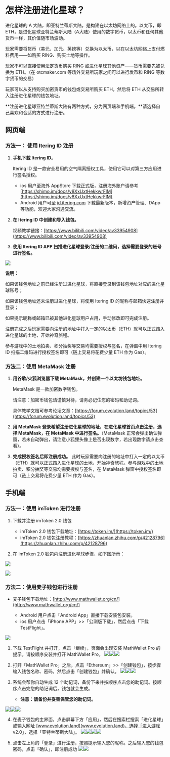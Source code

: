 # 怎样注册进化星球？

进化星球的 A 大陆，即亚特兰蒂斯大陆，是构建在以太坊网络上的。以太币，即 ETH，是进化星球亚特兰蒂斯大陆（A大陆）使用的数字货币，以太币和任何其他货币一样，其价值随市场波动。

玩家需要将货币（美元、加元、英镑等）兑换为以太币，以在以太坊网络上支付燃料费用——如购买 RING、购买土地等操作。

玩家不可以直接使用法定货币购买 RING 或进化星球其他资产——货币需要先被兑换为 ETH。（在 otcmaker.com 等场外交易所玩家之间可以进行发币和 RING 等数字货币的交易）

玩家可以从支持购买加密货币的钱包或交易所购买 ETH，然后将 ETH 从交易所转入注册进化星球的钱包地址。

**注册进化星球亚特兰蒂斯大陆有两种方式，分为网页端和手机端。**请选择自己喜欢和合适的方式进行注册。

## 网页端

### 方法一： 使用 Itering ID 注册

1. **手机下载 Itering ID**。

   Itering ID 是一款安全易用的空气隔离授权工具，使用它可以对第三方应用进行签名授权。

   * ios 用户至海外 AppStore 下载正式版，注册海外账户请参考 [https://shimo.im/docs/v8XxUxtHekkwrFlM](https://shimo.im/docs/v8XxUxtHekkwrFlM)
   * Android 用户可至 [id.itering.com](http://id.itering.com/) 下载最新版本，新增资产管理、DApp 等功能，欢迎大家沟通交流。

2. **在 Itering ID 中创建和导入钱包。**

   视频教学链接：[https://www.bilibili.com/video/av33954908](https://www.bilibili.com/video/av33954908)

3. **使用 Itering ID APP 扫描进化星球登录/注册的二维码，选择需要登录的账号进行签名。**

![](../../.gitbook/assets/371161af-de6e-42e6-9dfd-c599989940f1.png)

**说明：**

如果该钱包地址之前已经注册过进化星球，将直接登录到该钱包地址对应的进化星球账号；

如果该钱包地址还未注册过进化星球，将使用 Itering ID 的昵称与邮箱快速注册并登录；

如果提示昵称或邮箱已被其他进化星球用户占用，手动修改即可完成注册。

注册完成之后玩家需要向注册的地址中打入一定的以太币（ETH）就可以正式踏入进化星球的土地，开始神奇旅程。

参与游戏中的土地拍卖、积分抽奖等交易均需要授权与签名，在弹窗中用 Itering ID 扫描二维码进行授权签名即可（链上交易将花费少量 ETH 作为 Gas）。  



### 方法二：使用 MetaMask 注册

1. **用谷歌/火狐浏览器下载 MetaMask，并创建一个以太坊钱包地址。**

   MetaMask 是一款加密数字钱包。

   请注意：加密币钱包请谨慎对待，请务必记住您的密码和助记词。

   具体教学文档可参考论坛文章：[https://forum.evolution.land/topics/53](https://forum.evolution.land/topics/53)

2. **用 MetaMask 登录希望注册进化星球的地址，在进化星球首页点击注册，选择 MetaMask，在 MetaMask 中进行签名。**（MetaMask 正常会弹出确认弹窗，若未自动弹出，请注意小狐狸头像上是否出现数字，若出现数字请点击查看）。

3. **完成授权签名后即注册成功。**
   此时玩家需要向注册的地址中打入一定的以太币（ETH）就可以正式踏入进化星球的土地，开始神奇旅程。参与游戏中的土地拍卖、积分抽奖等交易均需要授权与签名，在 MetaMask 弹窗中授权签名即可（链上交易将花费少量 ETH 作为 Gas）。

## 手机端

### 方法一：使用 imToken 进行注册

1. 下载并注册 imToken 2.0 钱包
   * imToken 2.0 钱包下载地址：[https://token.im/](https://token.im/)
   * imToken 2.0 钱包注册教程：[https://zhuanlan.zhihu.com/p/42128796](https://zhuanlan.zhihu.com/p/42128796)
  
2. 在 imToken 2.0 钱包内注册进化星球步骤，如下图所示：

![](../../.gitbook/assets/image%20%285%29.png)

![](../../.gitbook/assets/image%20%2842%29.png)

### 方法二：使用麦子钱包进行注册

* 麦子钱包下载地址：[http://www.mathwallet.org/cn/](http://www.mathwallet.org/cn/)

  * Android 用户点击「Android App」直接下载安装包安装。
  * ios 用户点击「iPhone APP」>>「公测版下载」，然后点击「下载 TestFlight」。

![](../../.gitbook/assets/image%20%2839%29.png)

1. 下载 TestFlight 并打开，点击「继续」，页面会出现安装 MathWallet Pro 的提示。请按顺序安装并打开 MathWallet Pro。
   ![](../../.gitbook/assets/mathwallet3-cn.png)![](../../.gitbook/assets/mathwallet4-cn.png)![](../../.gitbook/assets/mathwallet5-cn.png)

2. 打开「MathWallet Pro」之后，点击「Ethereum」>>「创建钱包」，按步骤输入钱包名称、密码，然后点击「创建钱包」并确认。
   ![](../../.gitbook/assets/mathwallet6-cn.png)![](../../.gitbook/assets/mathwallet7-cn.png)![](../../.gitbook/assets/mathwallet8-cn.png)

3. 系统会帮你自动生成 12 个助记词，备份下来并按顺序点击您的助记词。按顺序点击完您的助记词后，钱包就会生成。
   * **注意：请备份并妥善保管您的助记词。**

  ![](../../.gitbook/assets/mathwallet9-cn.png)![](../../.gitbook/assets/mathwallet10-cn.png)![](../../.gitbook/assets/mathwallet11-cn.png)

4. 在麦子钱包的主界面，点击屏幕下方「应用」，然后在搜索栏搜索「进化星球」或输入网址 [www.evolution.land](www.evolution.land)，选择「进入游戏 v2.0」，选择「亚特兰蒂斯大陆」。
   ![](../../.gitbook/assets/mathwallet12-cn.png)![](../../.gitbook/assets/mathwallet13-cn.png)![](../../.gitbook/assets/mathwallet14-cn.png)![](../../.gitbook/assets/mathwallet15-cn.png)

5. 点击左上角的「登录」进行注册，按照提示输入您的昵称。之后输入您的钱包密码，点击「确认」，即注册成功
   ![](../../.gitbook/assets/mathwallet16-cn.png)![](../../.gitbook/assets/mathwallet17-cn.png)

